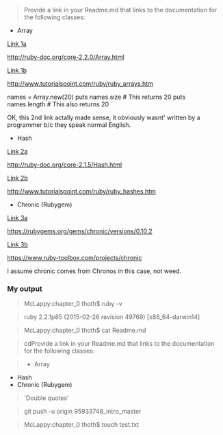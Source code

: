> Provide a link in your Readme.md that links to the documentation for the following classes:

*  Array

<a href=http://ruby-doc.org/core-2.2.0/Array.html> Link 1a </a>

http://ruby-doc.org/core-2.2.0/Array.html

<a href=http://www.tutorialspoint.com/ruby/ruby_arrays.htm> Link 1b </a>

http://www.tutorialspoint.com/ruby/ruby_arrays.htm

names = Array.new(20)
puts names.size # This returns 20
puts names.length # This also returns 20

OK, this 2nd link actally made sense, it obviously wasnt' written by a programmer
b/c they speak normal English.



*  Hash

<a href=http://ruby-doc.org/core-2.1.5/Hash.html> Link 2a </a>

http://ruby-doc.org/core-2.1.5/Hash.html

<a href=http://www.tutorialspoint.com/ruby/ruby_hashes.htm> Link 2b </a>

http://www.tutorialspoint.com/ruby/ruby_hashes.htm

*  Chronic (Rubygem)

<a href=https://rubygems.org/gems/chronic/versions/0.10.2> Link 3a </a>

https://rubygems.org/gems/chronic/versions/0.10.2

<a href=https://www.ruby-toolbox.com/projects/chronic> Link 3b </a>

https://www.ruby-toolbox.com/projects/chronic

I assume chronic comes from Chronos in this case, not weed.


### My output

> McLappy:chapter_0 thoth$ ruby -v

>  ruby 2.2.1p85 (2015-02-26 revision 49769) [x86_64-darwin14]
  
>  McLappy:chapter_0 thoth$ cat Readme.md
  
>  cdProvide a link in your Readme.md that links to the documentation for the following classes:

>  *  Array
  *  Hash
  *  Chronic (Rubygem)
   
>  'Double quotes'
 
> git push -u origin 95933748_intro_master
  
>  McLappy:chapter_0 thoth$ touch test.txt

